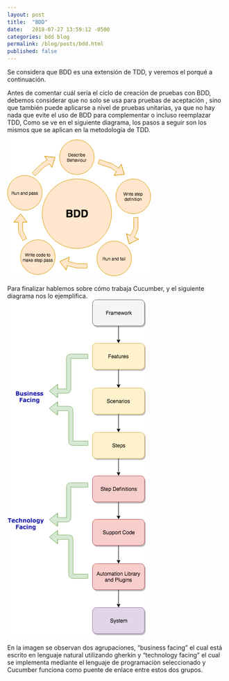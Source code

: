 ```yaml
---
layout: post
title:  "BDD"
date:   2018-07-27 13:59:12 -0500
categories: bdd blog
permalink: /blog/posts/bdd.html
published: false
---
```

<link rel="stylesheet" href="{{ "/assets/css/post.css" | relative_url }}">
<p>
Se considera que BDD es una extensión de TDD, y veremos el porqué a continuación.
</p>
<p>
Antes de comentar cuál sería el ciclo de creación de pruebas con BDD, debemos considerar que no solo se usa para pruebas de aceptación , sino que también puede aplicarse a nivel de pruebas unitarias, ya que no hay nada que evite el uso de BDD para complementar o incluso reemplazar TDD, Como se ve en el siguiente diagrama, los pasos a seguir son los mismos que se aplican en la metodología de TDD.
</p>
<div class="imgPost">
<img src="/assets/imgs/post/HowtoWorkBDD.png">
</div>
<br>
Para finalizar hablemos sobre cómo trabaja Cucumber, y el siguiente diagrama nos lo ejemplifica.
<div class="imgPost">
<img src="/assets/imgs/post/HowtoWorkBDD-Page-2.png">
</div><br>
En la imagen se observan dos agrupaciones, “business facing” el cual está escrito en lenguaje natural utilizando gherkin y “technology facing” el cual se implementa mediante el lenguaje de programaciòn seleccionado y Cucumber funciona como puente de enlace entre estos dos grupos.

